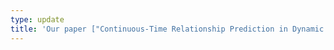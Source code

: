 ```yaml
---
type: update
title: 'Our paper ["Continuous-Time Relationship Prediction in Dynamic Heterogeneous Information Networks"](https://arxiv.org/abs/1710.00818), with Sogol Bazargani, Jiawei Zhang, and Hamid R. Rabiee, has been accepted to [ACM Transactions on Knowledge Discovery from Data](https://dl.acm.org/journal/tkdd) (Impact Factor: 2.0).'
---
```

